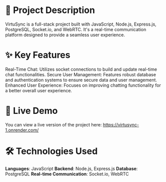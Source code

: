 # 🌟 Project Description
VirtuSync is a full-stack project built with JavaScript, Node.js, Express.js, PostgreSQL, Socket.io, and WebRTC. It's a real-time communication platform designed to provide a seamless user experience.

# ✨ Key Features
Real-Time Chat: Utilizes socket connections to build and update real-time chat functionalities.
Secure User Management: Features robust database and authentication systems to ensure secure data and user management.
Enhanced User Experience: Focuses on improving chatting functionality for a better overall user experience.

# 🚀 Live Demo
You can view a live version of the project here: https://virtusync-1.onrender.com/

# 🛠️ Technologies Used
**Languages**: JavaScript
**Backend**: Node.js, Express.js
**Database**: PostgreSQL
**Real-time Communication**: Socket.io, WebRTC
